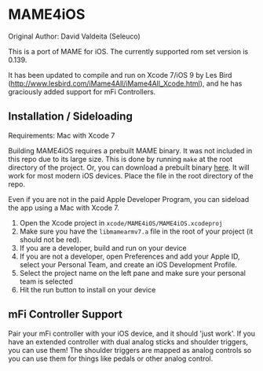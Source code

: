 # MAME4iOS

Original Author: David Valdeita (Seleuco)<br/>

This is a port of MAME for iOS. The currently supported rom set version is 0.139.

It has been updated to compile and run on Xcode 7/iOS 9 by Les Bird (http://www.lesbird.com/iMame4All/iMame4All_Xcode.html), and he has graciously added support for mFi Controllers.

## Installation / Sideloading

Requirements: Mac with Xcode 7

Building MAME4iOS requires a prebuilt MAME binary. It was not included in this repo due to its large size. This is done by running `make` at the root directory of the project. Or, you can download a prebuilt binary [here](https://mega.nz/#!HVYj2Yqa!u7W2zvPLRQ7T4TAoMqGR2NZtjEl90HMTSXUQzD-2gRE). It will work for most modern iOS devices. Place the file in the root directory of the repo.

Even if you are not in the paid Apple Developer Program, you can sideload the app using a Mac with Xcode 7.

1. Open the Xcode project in `xcode/MAME4iOS/MAME4iOS.xcodeproj`
2. Make sure you have the `libmamearmv7.a` file in the root of your project (it should not be red).
1. If you are a developer, build and run on your device
1. If you are not a developer, open Preferences and add your Apple ID, select your Personal Team, and create an iOS Development Profile.
1. Select the project name on the left pane and make sure your personal team is selected
1. Hit the run button to install on your device

## mFi Controller Support

Pair your mFi controller with your iOS device, and it should 'just work'. If you have an extended controller with dual analog sticks and shoulder triggers, you can use them! The shoulder triggers are mapped as analog controls so you can use them for things like pedals or other analog control.

